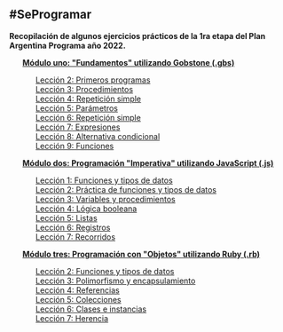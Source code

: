 <h2>#SeProgramar</h2>
<p><strong>Recopilación de algunos ejercicios prácticos de la 1ra etapa del Plan Argentina Programa año 2022.</strong></p>

<ul>
    <strong><a href="/Capitulo1-Fundamentos">Módulo uno: "Fundamentos" utilizando Gobstone (.gbs)</a></strong>
    <ul>
        <a href="/Capitulo1-Fundamentos/Leccion2_PracticaPrimerosProgramas">Lección 2: Primeros programas</a>
        <br>
        <a href="/Capitulo1-Fundamentos/Leccion3_Procedimientos">Lección 3: Procedimientos</a>
        <br>
        <a href="/Capitulo1-Fundamentos/Leccion4_RepeticionSimple">Lección 4: Repetición simple</a>
        <br>
        <a href="/Capitulo1-Fundamentos/Leccion5_Parametros">Lección 5: Parámetros</a>
        <br>
        <a href="/Capitulo1-Fundamentos/Leccion6_PracticaRepeticionSimple">Lección 6: Repetición simple</a>
        <br>
        <a href="/Capitulo1-Fundamentos/Leccion7_Expresiones">Lección 7: Expresiones</a>
        <br>
        <a href="/Capitulo1-Fundamentos/Leccion8_AlternativaCondicional">Lección 8: Alternativa condicional</a>
        <br>
        <a href="/Capitulo1-Fundamentos/Leccion9_Funciones">Lección 9: Funciones</a>
    </ul>
</ul>

<ul>
    <strong><a href="/Capitulo2-Imperativo">Módulo dos: Programación "Imperativa" utilizando JavaScript (.js)</a></strong>
    <ul>
        <a href="/Capitulo2-Imperativo/Leccion1_FuncionesYTipoDeDatos">Lección 1: Funciones y tipos de datos</a>
        <br>
        <a href="/Capitulo2-Imperativo/Leccion2_Practica-FuncionesYTipoDeDatos">Lección 2: Práctica de funciones y
            tipos de datos</a>
        <br>
        <a href="/Capitulo2-Imperativo/Leccion3_VariablesYProcedimientos">Lección 3: Variables y procedimientos</a>
        <br>
        <a href="/Capitulo2-Imperativo/Leccion4_LogicaBooleana">Lección 4: Lógica booleana</a>
        <br>
        <a href="/Capitulo2-Imperativo/Leccion5_Listas">Lección 5: Listas</a>
        <br>
        <a href="/Capitulo2-Imperativo/Leccion6_Registros">Lección 6: Registros</a>
        <br>
        <a href="/Capitulo2-Imperativo/Leccion7_Recorridos">Lección 7: Recorridos</a>
    </ul>
</ul>

<ul>
    <strong><a href="/Capitulo3-Objetos">Módulo tres: Programación con "Objetos" utilizando Ruby (.rb)</a></strong>
    <ul>
        <a href="/Capitulo3-Objetos/Leccion2_PracticaFuncionesYTipoDeDatos">Lección 2: Funciones y tipos de datos</a>
        <br>
        <a href="/Capitulo3-Objetos/Leccion3_PolimorfismoYEncapsulamiento">Lección 3: Polimorfismo y encapsulamiento</a>
        <br>
        <a href="/Capitulo3-Objetos/Leccion4_Referencias">Lección 4: Referencias</a>
        <br>
        <a href="/Capitulo3-Objetos/Leccion5_Colecciones">Lección 5: Colecciones</a>
        <br>
        <a href="/Capitulo3-Objetos/Leccion6_ClasesEInstancias">Lección 6: Clases e instancias</a>
        <br>
        <a href="/Capitulo3-Objetos/Leccion7_Herencia">Lección 7: Herencia</a>
    </ul>
</ul>

